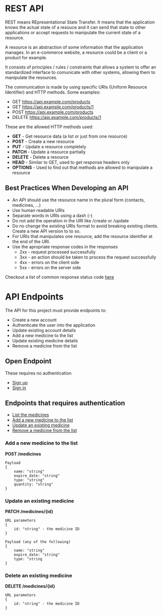 # REST API

REST means REpresentational State Transfer. It means that the application knows the actual state of a resouce and it can send that state to other applications or accept requests to manipulate the current state of a resource.

A resource is an abstraction of some information that the application manages. In an e-commerce website, a resource could be a client or a product for example.

It consists of principles / rules / constraints that allows a system to offer an standardized interface to comunicate with other systems, allowing them to manipulate the resources.

The communication is made by using specific URIs (Uniform Resource Identifier) and HTTP methods. Some examples:

* GET https://api.example.com/products
* GET https://api.example.com/products/1
* POST https://api.example.com/products
* DELETE https://api.example.com/products/1

These are the allowed HTTP methods used:

* **GET** - Get resource data (a list or just from one resource)
* **POST** - Create a new resource
* **PUT** - Update a resource completely
* **PATCH** - Update a resource partially
* **DELETE** - Delete a resource
* **HEAD** - Similar to GET, used to get response headers only
* **OPTIONS** - Used to find out that methods are allowed to manipulate a resource

## Best Practices When Developing an API

* An API should use the resource name in the plural form (contacts, medicines, ...)
* Use human readable URIs
* Separate words in URIs using a dash (-)
* Do not add the operation in the URI like /create or /update
* Do no change the existing URIs format to avoid breaking existing clients. Create a new API version to to so.
* For URIs that manipulates one resource, add the resource identifier at the end of the URI.
* Use the apropriate response codes in the responses
    * 2xx - request processed successfully
    * 3xx - an action should be taken to process the request successfully
    * 4xx - errors on the client side
    * 5xx - errors on the server side

Checkout a list of common response status code [here](./responseStatusCodes.md)


# API Endpoints

The API for this project must provide endpoints to:

* Create a new account
* Authenticate the user into the application
* Update existing account details
* Add a new medicine to the list
* Update existing medicine details
* Remove a medicine from the list

## Open Endpoint

These requires no authentication

* [Sign up](./signup.md)
* [Sign in]((./signin.md))


## Endpoints that requires authentication

* [List the medicines](./listMedicines.md)
* [Add a new medicine to the list](./createMedicine.md)
* [Update an existing medicine](./updateMedicine.md)
* [Remove a medicine from the list](./deleteMedicine.md)




### Add a new medicine to the list
**POST /medicines**

    Payload
    {
        name: "string"
        expire_date: "string"
        type: "string"
        quantity: "string"
    }



###  Update an existing medicine
**PATCH /medicines/{id}**

    URL parameters
    {
        id: "string" - the medicine ID
    }

    Payload (any of the following)
    {
        name: "string"
        expire_date: "string"
        type: "string
    }


### Delete an existing medicine
**DELETE /medicines/{id}**

    URL parameters
    {
        id: "string" - the medicine ID
    }

